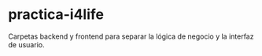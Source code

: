 # practica-i4life
Carpetas backend y frontend para separar la lógica de negocio y la interfaz de usuario.